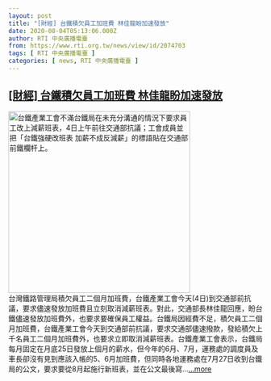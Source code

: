 ```yaml
---
layout: post
title: "[財經] 台鐵積欠員工加班費 林佳龍盼加速發放"
date: 2020-08-04T05:13:06.000Z
author: RTI 中央廣播電臺
from: https://www.rti.org.tw/news/view/id/2074703
tags: [ RTI 中央廣播電臺 ]
categories: [ news, RTI 中央廣播電臺 ]
---
```

<!--1596517986000-->
[[財經] 台鐵積欠員工加班費 林佳龍盼加速發放](https://www.rti.org.tw/news/view/id/2074703)
------

<div>
<img src="https://static.rti.org.tw/assets/thumbnails/2020/08/04/20200804000062M.jpg" width="360" alt="台鐵產業工會不滿台鐵局在未充分溝通的情況下要求員工改上減薪班表，4日上午前往交通部抗議；工會成員並把「台鐵強硬改班表  加薪不成反減薪」的標語貼在交通部前鐵欄杆上。" title="台鐵產業工會不滿台鐵局在未充分溝通的情況下要求員工改上減薪班表，4日上午前往交通部抗議；工會成員並把「台鐵強硬改班表  加薪不成反減薪」的標語貼在交通部前鐵欄杆上。"><br>台灣鐵路管理局積欠員工二個月加班費，台鐵產業工會今天(4日)到交通部前抗議，要求儘速發放加班費且立刻取消減薪班表。對此，交通部長林佳龍回應，盼台鐵儘速發放加班費外，也要求要確保員工權益。台鐵局因經費不足，積欠員工二個月加班費，台鐵產業工會今天到交通部前抗議，要求交通部儘速撥款，發給積欠上千名員工二個月加班費外，也要求立即取消減薪班表。台鐵產業工會表示，台鐵局每月固定在月底25日發放上個月的薪水，但今年的6月、7月，運務處的調度員及車長卻沒有見到應該入帳的5、6月加班費，但同時各地運務處在7月27日收到台鐵局的公文，要求要從8月起施行新班表，並在公文最後寫...<a target="_blank" href="https://www.rti.org.tw/news/view/id/2074703">...more</a>
</div>
